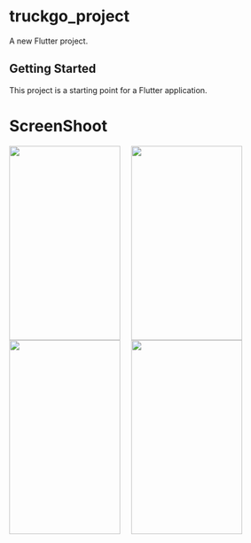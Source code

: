 # truckgo_project

A new Flutter project.

## Getting Started

This project is a starting point for a Flutter application.

# ScreenShoot
<div style="display: flex; gap: 20px;">
  <img src="https://github.com/user-attachments/assets/598702e0-984e-440a-8d9c-a1fa787b8639" width="200" height="350">
  <img src="https://github.com/user-attachments/assets/728eba63-cdb9-459a-a34f-2ac775680d2b" width="200" height="350">
</div>

<div style="display: flex; gap: 20px;">
  <img src="https://github.com/user-attachments/assets/88773b86-3d9b-4e16-bbc9-7137749459e8" width="200" height="350">
  <img src="https://github.com/user-attachments/assets/a89d896a-972f-4616-884a-28fe3a932cd6" width="200" height="350">
</div>
